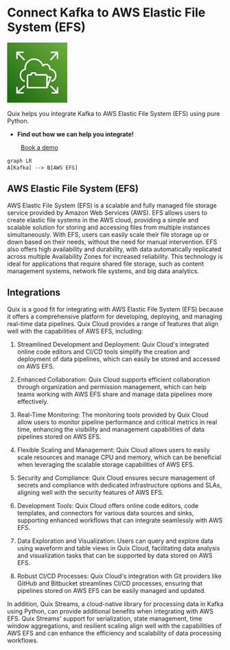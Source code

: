 # Connect Kafka to AWS Elastic File System (EFS)

![](./images/logo_1.jpg)

Quix helps you integrate Kafka to AWS Elastic File System (EFS) using pure Python.

<div class="grid cards blog-grid-card" markdown>

- __Find out how we can help you integrate!__

    <a class="md-button md-button--primary" href="https://share.hsforms.com/1iW0TmZzKQMChk0lxd_tGiw4yjw2?__hstc=175542013.2303933fbd746c0ac86d9ccbe9bc9100.1728383268831.1729603416735.1729620918855.31&__hssc=175542013.1.1729620918855&__hsfp=2132701734" target="_blank" style="margin:.5rem;">Book a demo</a>

</div>

```mermaid
graph LR
A[Kafka] --> B[AWS EFS]
```

## AWS Elastic File System (EFS)

AWS Elastic File System (EFS) is a scalable and fully managed file storage service provided by Amazon Web Services (AWS). EFS allows users to create elastic file systems in the AWS cloud, providing a simple and scalable solution for storing and accessing files from multiple instances simultaneously. With EFS, users can easily scale their file storage up or down based on their needs, without the need for manual intervention. EFS also offers high availability and durability, with data automatically replicated across multiple Availability Zones for increased reliability. This technology is ideal for applications that require shared file storage, such as content management systems, network file systems, and big data analytics.

## Integrations

Quix is a good fit for integrating with AWS Elastic File System (EFS) because it offers a comprehensive platform for developing, deploying, and managing real-time data pipelines. Quix Cloud provides a range of features that align well with the capabilities of AWS EFS, including:

1. Streamlined Development and Deployment: Quix Cloud's integrated online code editors and CI/CD tools simplify the creation and deployment of data pipelines, which can easily be stored and accessed on AWS EFS.

2. Enhanced Collaboration: Quix Cloud supports efficient collaboration through organization and permission management, which can help teams working with AWS EFS share and manage data pipelines more effectively.

3. Real-Time Monitoring: The monitoring tools provided by Quix Cloud allow users to monitor pipeline performance and critical metrics in real time, enhancing the visibility and management capabilities of data pipelines stored on AWS EFS.

4. Flexible Scaling and Management: Quix Cloud allows users to easily scale resources and manage CPU and memory, which can be beneficial when leveraging the scalable storage capabilities of AWS EFS.

5. Security and Compliance: Quix Cloud ensures secure management of secrets and compliance with dedicated infrastructure options and SLAs, aligning well with the security features of AWS EFS.

6. Development Tools: Quix Cloud offers online code editors, code templates, and connectors for various data sources and sinks, supporting enhanced workflows that can integrate seamlessly with AWS EFS.

7. Data Exploration and Visualization: Users can query and explore data using waveform and table views in Quix Cloud, facilitating data analysis and visualization tasks that can be supported by data stored on AWS EFS.

8. Robust CI/CD Processes: Quix Cloud's integration with Git providers like GitHub and Bitbucket streamlines CI/CD processes, ensuring that pipelines stored on AWS EFS can be easily managed and updated.

In addition, Quix Streams, a cloud-native library for processing data in Kafka using Python, can provide additional benefits when integrating with AWS EFS. Quix Streams' support for serialization, state management, time window aggregations, and resilient scaling align well with the capabilities of AWS EFS and can enhance the efficiency and scalability of data processing workflows.

